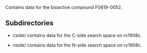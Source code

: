 Contains data for the bioactive compound F0619-0052.

## Subdirectories

- cside/ contains data for the C-side search space on rv1908c.

- nside/ contains data for the N-side search space on rv1908c.

